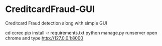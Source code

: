 # CreditcardFraud-GUI
Creditcard Fraud detection along with simple GUI


cd ccrec
pip install -r requirements.txt
python manage.py runserver
open chrome and type http://127.0.0.1:8000
